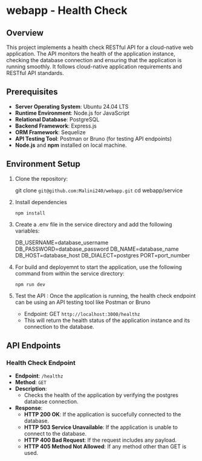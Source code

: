 # webapp - Health Check 

## Overview

This project implements a health check RESTful API for a cloud-native web application. The API monitors the health of the application instance, checking the database connection and ensuring that the application is running smoothly. It follows cloud-native application requirements and RESTful API standards.

## Prerequisites

- **Server Operating System**: Ubuntu 24.04 LTS
- **Runtime Environment**: Node.js for JavaScript
- **Relational Database**: PostgreSQL
- **Backend Framework**: Express.js
- **ORM Framework**: Sequelize
- **API Testing Tool**: Postman or Bruno (for testing API endpoints)
- **Node.js** and **npm** installed on local machine.

## Environment Setup

1. Clone the repository:

   git clone `git@github.com:Malini240/webapp.git`
   cd webapp/service

2. Install dependencies

    `npm install`

3. Create a .env file in the service directory and add the following variables:

    DB_USERNAME=database_username
    DB_PASSWORD=database_password
    DB_NAME=database_name
    DB_HOST=database_host
    DB_DIALECT=postgres
    PORT=port_number

4. For build and deployemnt to start the application, use the following command from within the service directory:

    `npm run dev`

5. Test the API : Once the application is running, the health check endpoint can be using an API testing tool like Postman or Bruno

   - Endpoint: GET `http://localhost:3000/healthz`
   - This will return the health status of the application instance and its connection to the database.

## API Endpoints

### Health Check Endpoint

- **Endpoint**: `/healthz`
- **Method**: `GET`
- **Description**:
  - Checks the health of the application by verifying the postgres database connection.
- **Response**:
  - **HTTP 200 OK**: If the application is succefully connected to the database.
  - **HTTP 503 Service Unavailable**: If the application is unable to connect to the database.
  - **HTTP 400 Bad Request**: If the request includes any payload.
  - **HTTP 405 Method Not Allowed**: If any method other than GET is used.

